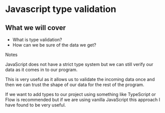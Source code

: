 # Javascript type validation

## What we will cover

* What is type validation?
* How can we be sure of the data we get?

Notes

JavaScript does not have a strict type system but we can still verify our data
as it comes in to our program.

This is very useful as it allows us to validate the incoming data once and
then we can trust the shape of our data for the rest of the program.

If we want to add types to our project using something like TypeScript or Flow
is recommended but if we are using vanilla JavaScript this approach I have
found to be very useful.
